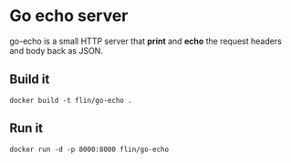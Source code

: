 Go echo server
=======

go-echo is a small HTTP server that **print** and **echo** the request headers and body back as JSON.

## Build it
```
docker build -t flin/go-echo .
```

## Run it
```
docker run -d -p 8000:8000 flin/go-echo
```
